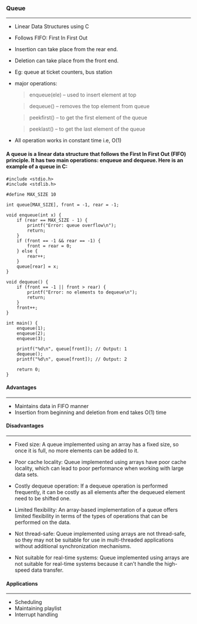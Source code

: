 ### Queue
---
- Linear Data Structures using C
- Follows FIFO: First In First Out
- Insertion can take place from the rear end.
- Deletion can take place from the front end.
- Eg: queue at ticket counters, bus station
- major operations:
  > enqueue(ele) – used to insert element at top
  
  > dequeue() – removes the top element from queue 

  > peekfirst() – to get the first element of the queue 
  
  > peeklast() – to get the last element of the queue 
- All operation works in constant time i.e, O(1)


####  A queue is a linear data structure that follows the First In First Out (FIFO) principle. It has two main operations: enqueue and dequeue. Here is an example of a queue in C:
```
#include <stdio.h>
#include <stdlib.h>

#define MAX_SIZE 10

int queue[MAX_SIZE], front = -1, rear = -1;

void enqueue(int x) {
    if (rear == MAX_SIZE - 1) {
        printf("Error: queue overflow\n");
        return;
    }
    if (front == -1 && rear == -1) {
        front = rear = 0;
    } else {
        rear++;
    }
    queue[rear] = x;
}

void dequeue() {
    if (front == -1 || front > rear) {
        printf("Error: no elements to dequeue\n");
        return;
    }
    front++;
}

int main() {
    enqueue(1);
    enqueue(2);
    enqueue(3);

    printf("%d\n", queue[front]); // Output: 1
    dequeue();
    printf("%d\n", queue[front]); // Output: 2

    return 0;
}

```

#### Advantages
---
- Maintains data in FIFO manner
- Insertion from beginning and deletion from end takes O(1) time

#### Disadvantages
---
- Fixed size: A queue implemented using an array has a fixed size, so once it is full, no more elements can be added to it.

- Poor cache locality: Queue implemented using arrays have poor cache locality, which can lead to poor performance when working with large data sets.

- Costly dequeue operation: If a dequeue operation is performed frequently, it can be costly as all elements after the dequeued element need to be shifted one.

- Limited flexibility: An array-based implementation of a queue offers limited flexibility in terms of the types of operations that can be performed on the data.

- Not thread-safe: Queue implemented using arrays are not thread-safe, so they may not be suitable for use in multi-threaded applications without additional synchronization mechanisms.

- Not suitable for real-time systems: Queue implemented using arrays are not suitable for real-time systems because it can't handle the high-speed data transfer.


#### Applications
---
- Scheduling
- Maintaining playlist
- Interrupt handling